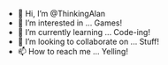 - 👋 Hi, I’m @ThinkingAlan
- 👀 I’m interested in ... Games!
- 🌱 I’m currently learning ... Code-ing!
- 💞️ I’m looking to collaborate on ... Stuff!
- 📫 How to reach me ... Yelling!

<!---
ThinkingAlan/ThinkingAlan is a ✨ special ✨ repository because its `README.md` (this file) appears on your GitHub profile.
You can click the Preview link to take a look at your changes.
--->

